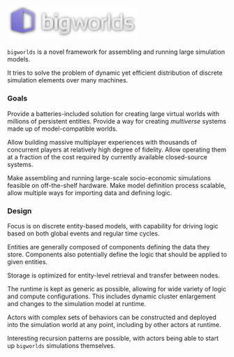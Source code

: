 ## <img src="assets/bigworlds-logo.png" width="300">

<!-- cargo-rdme start -->


`bigworlds` is a novel framework for assembling and running large simulation
models.

It tries to solve the problem of dynamic yet efficient distribution of discrete
simulation elements over many machines. 


### Goals

Provide a batteries-included solution for creating large virtual worlds with
millions of persistent entities. Provide a way for creating *multiverse*
systems made up of model-compatible worlds.

Allow building massive multiplayer experiences with thousands of concurrent
players at relatively high degree of fidelity. Allow operating them at
a fraction of the cost required by currently available closed-source systems.

Make assembling and running large-scale socio-economic simulations feasible
on off-the-shelf hardware. Make model definition process scalable, allow
multiple ways for importing data and defining logic.


### Design

Focus is on discrete entity-based models, with capability for driving logic
based on both global events and regular time cycles.

Entities are generally composed of components defining the data they store.
Components also potentially define the logic that should be applied to given
entities.

Storage is optimized for entity-level retrieval and transfer between nodes.

The runtime is kept as generic as possible, allowing for wide variety of logic
and compute configurations. This includes dynamic cluster enlargement and
changes to the simulation model at runtime.

Actors with complex sets of behaviors can be constructed and deployed into the
simulation world at any point, including by other actors at runtime.

Interesting recursion patterns are possible, with actors being able to start up
`bigworlds` simulations themselves. 


<!-- cargo-rdme end -->
